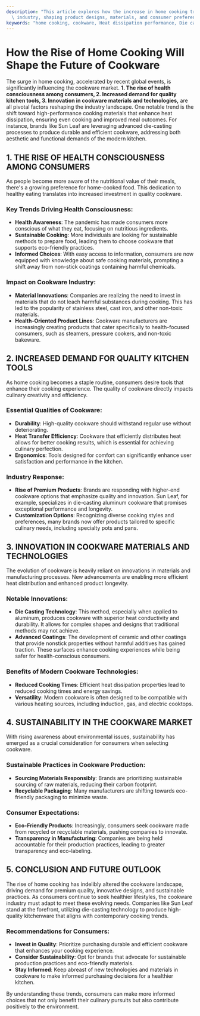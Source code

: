 ```yaml
---
description: "This article explores how the increase in home cooking trends is impacting the cookware\
  \ industry, shaping product designs, materials, and consumer preferences."
keywords: "home cooking, cookware, Heat dissipation performance, Die casting process"
---
```

# How the Rise of Home Cooking Will Shape the Future of Cookware

The surge in home cooking, accelerated by recent global events, is significantly influencing the cookware market. **1. The rise of health consciousness among consumers, 2. Increased demand for quality kitchen tools, 3. Innovation in cookware materials and technologies,** are all pivotal factors reshaping the industry landscape. One notable trend is the shift toward high-performance cooking materials that enhance heat dissipation, ensuring even cooking and improved meal outcomes. For instance, brands like Sun Leaf are leveraging advanced die-casting processes to produce durable and efficient cookware, addressing both aesthetic and functional demands of the modern kitchen.

## 1. THE RISE OF HEALTH CONSCIOUSNESS AMONG CONSUMERS

As people become more aware of the nutritional value of their meals, there's a growing preference for home-cooked food. This dedication to healthy eating translates into increased investment in quality cookware. 

### Key Trends Driving Health Consciousness:
- **Health Awareness**: The pandemic has made consumers more conscious of what they eat, focusing on nutritious ingredients.
- **Sustainable Cooking**: More individuals are looking for sustainable methods to prepare food, leading them to choose cookware that supports eco-friendly practices.
- **Informed Choices**: With easy access to information, consumers are now equipped with knowledge about safe cooking materials, prompting a shift away from non-stick coatings containing harmful chemicals.

### Impact on Cookware Industry:
- **Material Innovations**: Companies are realizing the need to invest in materials that do not leach harmful substances during cooking. This has led to the popularity of stainless steel, cast iron, and other non-toxic materials.
- **Health-Oriented Product Lines**: Cookware manufacturers are increasingly creating products that cater specifically to health-focused consumers, such as steamers, pressure cookers, and non-toxic bakeware.

## 2. INCREASED DEMAND FOR QUALITY KITCHEN TOOLS

As home cooking becomes a staple routine, consumers desire tools that enhance their cooking experience. The quality of cookware directly impacts culinary creativity and efficiency.

### Essential Qualities of Cookware:
- **Durability**: High-quality cookware should withstand regular use without deteriorating.
- **Heat Transfer Efficiency**: Cookware that efficiently distributes heat allows for better cooking results, which is essential for achieving culinary perfection.
- **Ergonomics**: Tools designed for comfort can significantly enhance user satisfaction and performance in the kitchen.

### Industry Response:
- **Rise of Premium Products**: Brands are responding with higher-end cookware options that emphasize quality and innovation. Sun Leaf, for example, specializes in die-casting aluminum cookware that promises exceptional performance and longevity.
- **Customization Options**: Recognizing diverse cooking styles and preferences, many brands now offer products tailored to specific culinary needs, including specialty pots and pans.

## 3. INNOVATION IN COOKWARE MATERIALS AND TECHNOLOGIES

The evolution of cookware is heavily reliant on innovations in materials and manufacturing processes. New advancements are enabling more efficient heat distribution and enhanced product longevity.

### Notable Innovations:
- **Die Casting Technology**: This method, especially when applied to aluminum, produces cookware with superior heat conductivity and durability. It allows for complex shapes and designs that traditional methods may not achieve.
- **Advanced Coatings**: The development of ceramic and other coatings that provide nonstick properties without harmful additives has gained traction. These surfaces enhance cooking experiences while being safer for health-conscious consumers.
  
### Benefits of Modern Cookware Technologies:
- **Reduced Cooking Times**: Efficient heat dissipation properties lead to reduced cooking times and energy savings.
- **Versatility**: Modern cookware is often designed to be compatible with various heating sources, including induction, gas, and electric cooktops.

## 4. SUSTAINABILITY IN THE COOKWARE MARKET

With rising awareness about environmental issues, sustainability has emerged as a crucial consideration for consumers when selecting cookware.

### Sustainable Practices in Cookware Production:
- **Sourcing Materials Responsibly**: Brands are prioritizing sustainable sourcing of raw materials, reducing their carbon footprint.
- **Recyclable Packaging**: Many manufacturers are shifting towards eco-friendly packaging to minimize waste.
  
### Consumer Expectations:
- **Eco-Friendly Products**: Increasingly, consumers seek cookware made from recycled or recyclable materials, pushing companies to innovate.
- **Transparency in Manufacturing**: Companies are being held accountable for their production practices, leading to greater transparency and eco-labeling.

## 5. CONCLUSION AND FUTURE OUTLOOK

The rise of home cooking has indelibly altered the cookware landscape, driving demand for premium quality, innovative designs, and sustainable practices. As consumers continue to seek healthier lifestyles, the cookware industry must adapt to meet these evolving needs. Companies like Sun Leaf stand at the forefront, utilizing die-casting technology to produce high-quality kitchenware that aligns with contemporary cooking trends.

### Recommendations for Consumers:
- **Invest in Quality**: Prioritize purchasing durable and efficient cookware that enhances your cooking experience.
- **Consider Sustainability**: Opt for brands that advocate for sustainable production practices and eco-friendly materials.
- **Stay Informed**: Keep abreast of new technologies and materials in cookware to make informed purchasing decisions for a healthier kitchen.

By understanding these trends, consumers can make more informed choices that not only benefit their culinary pursuits but also contribute positively to the environment.
